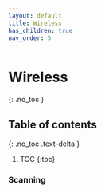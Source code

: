 ```yaml
---
layout: default
title: Wireless 
has_children: true
nav_order: 5
---
```


# Wireless
{: .no_toc }

## Table of contents
{: .no_toc .text-delta }

1. TOC
{:toc}

### Scanning
